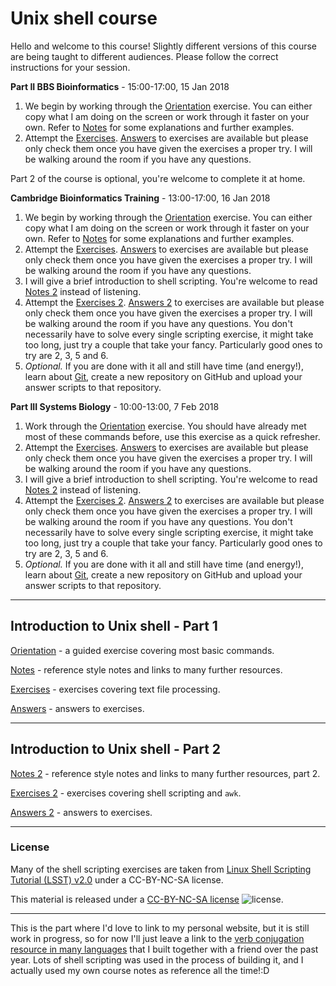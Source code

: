 # Unix shell course

Hello and welcome to this course! Slightly different versions of this course are being taught to different audiences. Please follow the correct instructions for your session.

**Part II BBS Bioinformatics** - 15:00-17:00, 15 Jan 2018
1. We begin by working through the [Orientation](Orientation.md) exercise. You can either copy what I am doing on the screen or work through it faster on your own. Refer to [Notes](Notes1.md) for some explanations and further examples.
2. Attempt the [Exercises](Exercises1.md). [Answers](Answers1.md) to exercises are available but please only check them once you have given the exercises a proper try. I will be walking around the room if you have any questions.

Part 2 of the course is optional, you're welcome to complete it at home.

**Cambridge Bioinformatics Training** - 13:00-17:00, 16 Jan 2018
1. We begin by working through the [Orientation](Orientation.md) exercise. You can either copy what I am doing on the screen or work through it faster on your own. Refer to [Notes](Notes1.md) for some explanations and further examples.
2. Attempt the [Exercises](Exercises1.md). [Answers](Answers1.md) to exercises are available but please only check them once you have given the exercises a proper try. I will be walking around the room if you have any questions.
3. I will give a brief introduction to shell scripting. You're welcome to read [Notes 2](Notes2.md) instead of listening.
4. Attempt the [Exercises 2](Exercises2.md). [Answers 2](Answers2.md) to exercises are available but please only check them once you have given the exercises a proper try. I will be walking around the room if you have any questions. You don't necessarily have to solve every single scripting exercise, it might take too long, just try a couple that take your fancy. Particularly good ones to try are 2, 3, 5 and 6.
5. *Optional.* If you are done with it all and still have time (and energy!), learn about [Git](Notes2.md#miscellaneous), create a new repository on GitHub and upload your answer scripts to that repository.

**Part III Systems Biology** - 10:00-13:00, 7 Feb 2018
1. Work through the [Orientation](Orientation.md) exercise. You should have already met most of these commands before, use this exercise as a quick refresher.
2. Attempt the [Exercises](Exercises1.md). [Answers](Answers1.md) to exercises are available but please only check them once you have given the exercises a proper try. I will be walking around the room if you have any questions.
3. I will give a brief introduction to shell scripting. You're welcome to read [Notes 2](Notes2.md) instead of listening.
4. Attempt the [Exercises 2](Exercises2.md). [Answers 2](Answers2.md) to exercises are available but please only check them once you have given the exercises a proper try. I will be walking around the room if you have any questions. You don't necessarily have to solve every single scripting exercise, it might take too long, just try a couple that take your fancy. Particularly good ones to try are 2, 3, 5 and 6.
5. *Optional.* If you are done with it all and still have time (and energy!), learn about [Git](Notes2.md#miscellaneous), create a new repository on GitHub and upload your answer scripts to that repository.

---
## Introduction to Unix shell - Part 1

[Orientation](Orientation.md) - a guided exercise covering most basic commands.

[Notes](Notes1.md) - reference style notes and links to many further resources.

[Exercises](Exercises1.md) - exercises covering text file processing.

[Answers](Answers1.md) - answers to exercises.

---
## Introduction to Unix shell - Part 2

[Notes 2](Notes2.md) - reference style notes and links to many further resources, part 2.

[Exercises 2](Exercises2.md) - exercises covering shell scripting and `awk`.

[Answers 2](Answers2.md) - answers to exercises.

---
### License

Many of the shell scripting exercises are taken from [Linux Shell Scripting Tutorial (LSST) v2.0](https://bash.cyberciti.biz/guide/Main_Page) under a CC-BY-NC-SA license.

This material is released under a
[CC-BY-NC-SA license](https://creativecommons.org/licenses/by-nc-sa/4.0/) ![license](https://licensebuttons.net/l/by-nc-sa/3.0/88x31.png).

---
This is the part where I'd love to link to my personal website, but it is still work in progress, so for now I'll just leave a link to the [verb conjugation resource in many languages](http://cooljugator.com) that I built together with a friend over the past year. Lots of shell scripting was used in the process of building it, and I actually used my own course notes as reference all the time!:D
